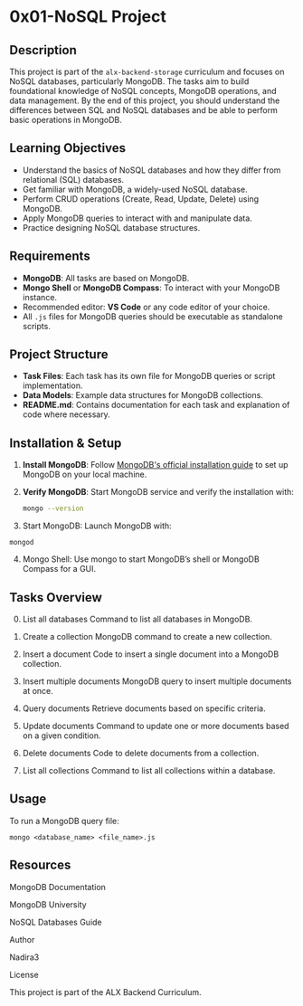 # 0x01-NoSQL Project

## Description

This project is part of the `alx-backend-storage` curriculum and focuses on NoSQL databases, particularly MongoDB. The tasks aim to build foundational knowledge of NoSQL concepts, MongoDB operations, and data management. By the end of this project, you should understand the differences between SQL and NoSQL databases and be able to perform basic operations in MongoDB.

## Learning Objectives

- Understand the basics of NoSQL databases and how they differ from relational (SQL) databases.
- Get familiar with MongoDB, a widely-used NoSQL database.
- Perform CRUD operations (Create, Read, Update, Delete) using MongoDB.
- Apply MongoDB queries to interact with and manipulate data.
- Practice designing NoSQL database structures.

## Requirements

- **MongoDB**: All tasks are based on MongoDB.
- **Mongo Shell** or **MongoDB Compass**: To interact with your MongoDB instance.
- Recommended editor: **VS Code** or any code editor of your choice.
- All `.js` files for MongoDB queries should be executable as standalone scripts.

## Project Structure

- **Task Files**: Each task has its own file for MongoDB queries or script implementation.
- **Data Models**: Example data structures for MongoDB collections.
- **README.md**: Contains documentation for each task and explanation of code where necessary.

## Installation & Setup

1. **Install MongoDB**: Follow [MongoDB's official installation guide](https://docs.mongodb.com/manual/installation/) to set up MongoDB on your local machine.

2. **Verify MongoDB**: Start MongoDB service and verify the installation with:
   ```bash
   mongo --version
   ```

3. Start MongoDB: Launch MongoDB with:
```
mongod
```

4. Mongo Shell: Use mongo to start MongoDB’s shell or MongoDB Compass for a GUI.



## Tasks Overview

0. List all databases
Command to list all databases in MongoDB.


1. Create a collection
MongoDB command to create a new collection.


2. Insert a document
Code to insert a single document into a MongoDB collection.


3. Insert multiple documents
MongoDB query to insert multiple documents at once.


4. Query documents
Retrieve documents based on specific criteria.


5. Update documents
Command to update one or more documents based on a given condition.


6. Delete documents
Code to delete documents from a collection.


7. List all collections
Command to list all collections within a database.


## Usage

To run a MongoDB query file:
```
mongo <database_name> <file_name>.js
```
## Resources

MongoDB Documentation

MongoDB University

NoSQL Databases Guide


Author

Nadira3


License

This project is part of the ALX Backend Curriculum.
